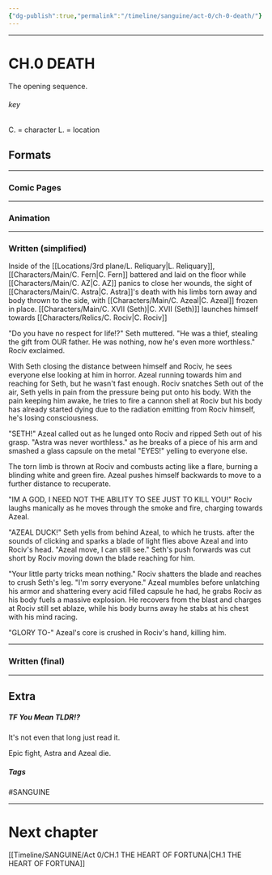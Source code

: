 ```yaml
---
{"dg-publish":true,"permalink":"/timeline/sanguine/act-0/ch-0-death/"}
---
```



___
# CH.0 DEATH

The opening sequence.
###### key
C. = character
L. = location


## Formats
---
### Comic Pages



---
### Animation




---
### Written (simplified)

Inside of the [[Locations/3rd plane/L. Reliquary\|L. Reliquary]],
[[Characters/Main/C. Fern\|C. Fern]] battered and laid on the floor while [[Characters/Main/C. AZ\|C. AZ]] panics to close her wounds, the sight of [[Characters/Main/C. Astra\|C. Astra]]'s death with his limbs torn away and body thrown to the side, with [[Characters/Main/C. Azeal\|C. Azeal]] frozen in place. [[Characters/Main/C. XVII (Seth)\|C. XVII (Seth)]] launches himself towards [[Characters/Relics/C. Rociv\|C. Rociv]]

"Do you have no respect for life!?" Seth muttered.
"He was a thief, stealing the gift from OUR father. He was nothing, now he's even more worthless." Rociv exclaimed.

With Seth closing the distance between himself and Rociv, he sees everyone else looking at him in horror. Azeal running towards him and reaching for Seth, but he wasn't fast enough. Rociv snatches Seth out of the air, Seth yells in pain from the pressure being put onto his body. With the pain keeping him awake, he tries to fire a cannon shell at Rociv but his body has already started dying due to the radiation emitting from Rociv himself, he's losing consciousness.

"SETH!" Azeal called out as he lunged onto Rociv and ripped Seth out of his grasp. "Astra was never worthless." as he breaks of a piece of his arm  and smashed a glass capsule on the metal "EYES!" yelling to everyone else.

The torn limb is thrown at Rociv and combusts acting like a flare, burning a blinding white and green fire. Azeal pushes himself backwards to move to a further distance to recuperate.

"IM A GOD, I NEED NOT THE ABILITY TO SEE JUST TO KILL YOU!" Rociv laughs manically as he moves through the smoke and fire, charging towards Azeal. 

"AZEAL DUCK!" Seth yells from behind Azeal, to which he trusts. after the sounds of clicking and sparks a blade of light flies above Azeal and into Rociv's head. "Azeal move, I can still see." Seth's push forwards was cut short by Rociv moving down the blade reaching for him.

"Your little party tricks mean nothing." Rociv shatters the blade and reaches to crush Seth's leg. "I'm sorry everyone." Azeal mumbles before unlatching his armor and shattering every acid filled capsule he had, he grabs Rociv as his body fuels a massive explosion. He recovers from the blast and charges at Rociv still set ablaze, while his body burns away he stabs at his chest with his mind racing.

"GLORY TO-" Azeal's core is crushed in Rociv's hand, killing him.

---
### Written (final)




___
## Extra

##### TF You Mean TLDR!?
It's not even that long just read it.

Epic fight, Astra and Azeal die.

##### Tags
#SANGUINE 

---
# Next chapter 
[[Timeline/SANGUINE/Act 0/CH.1 THE HEART OF FORTUNA\|CH.1 THE HEART OF FORTUNA]]